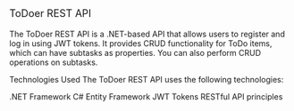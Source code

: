 <p style="font-size: 18px;">ToDoer REST API</p>
The ToDoer REST API is a .NET-based API that allows users to register and log in using JWT tokens. It provides CRUD functionality for ToDo items, which can have subtasks as properties. You can also perform CRUD operations on subtasks.

Technologies Used
The ToDoer REST API uses the following technologies:

.NET Framework
C#
Entity Framework
JWT Tokens
RESTful API principles
